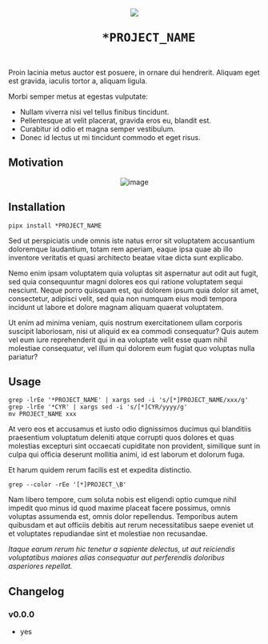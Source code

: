 <h1 align="center">
  <img src="https://user-images.githubusercontent.com/50381946/167810957-14b78013-00cf-436e-b535-d2b89f881c44.png">
  <br>
  <code>
    *PROJECT_NAME
  </code>
  <br>
</h1>

Proin lacinia metus auctor est posuere, in ornare dui hendrerit. Aliquam eget est gravida, iaculis tortor a, aliquam ligula.

Morbi semper metus at egestas vulputate:

- Nullam viverra nisi vel tellus finibus tincidunt.
- Pellentesque at velit placerat, gravida eros eu, blandit est.
- Curabitur id odio et magna semper vestibulum.
- Donec id lectus ut mi tincidunt commodo et eget risus.


## Motivation

<div align="center">

![image](https://user-images.githubusercontent.com/50381946/190855236-6804df02-7f64-46a7-890a-9e0b60df7969.png)

</div>

## Installation

    pipx install *PROJECT_NAME

Sed ut perspiciatis unde omnis iste natus error sit voluptatem accusantium doloremque laudantium, totam rem aperiam, eaque ipsa quae ab illo inventore veritatis et quasi architecto beatae vitae dicta sunt explicabo. 

Nemo enim ipsam voluptatem quia voluptas sit aspernatur aut odit aut fugit, sed quia consequuntur magni dolores eos qui ratione voluptatem sequi nesciunt. Neque porro quisquam est, qui dolorem ipsum quia dolor sit amet, consectetur, adipisci velit, sed quia non numquam eius modi tempora incidunt ut labore et dolore magnam aliquam quaerat voluptatem.

Ut enim ad minima veniam, quis nostrum exercitationem ullam corporis suscipit laboriosam, nisi ut aliquid ex ea commodi consequatur? Quis autem vel eum iure reprehenderit qui in ea voluptate velit esse quam nihil molestiae consequatur, vel illum qui dolorem eum fugiat quo voluptas nulla pariatur?

## Usage

    grep -lrEe '*PROJECT_NAME' | xargs sed -i 's/[*]PROJECT_NAME/xxx/g'
    grep -lrEe '*CYR' | xargs sed -i 's/[*]CYR/yyyy/g'
    mv PROJECT_NAME xxx

At vero eos et accusamus et iusto odio dignissimos ducimus qui blanditiis praesentium voluptatum deleniti atque corrupti quos dolores et quas molestias excepturi sint occaecati cupiditate non provident, similique sunt in culpa qui officia deserunt mollitia animi, id est laborum et dolorum fuga. 

Et harum quidem rerum facilis est et expedita distinctio.

    grep --color -rEe '[*]PROJECT_\B'

Nam libero tempore, cum soluta nobis est eligendi optio cumque nihil impedit quo minus id quod maxime placeat facere possimus, omnis voluptas assumenda est, omnis dolor repellendus. Temporibus autem quibusdam et aut officiis debitis aut rerum necessitatibus saepe eveniet ut et voluptates repudiandae sint et molestiae non recusandae. 

_Itaque earum rerum hic tenetur a sapiente delectus, ut aut reiciendis voluptatibus maiores alias consequatur aut perferendis doloribus asperiores repellat._

## Changelog

### v0.0.0

- yes

